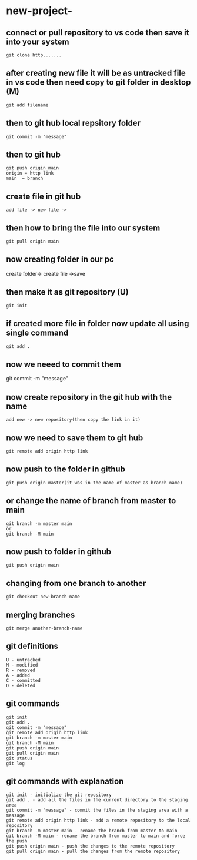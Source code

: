 # new-project-

## connect or pull repository to vs code then save it into your system
    git clone http.......

## after creating new file it will be as untracked file in vs code then need copy to git folder in desktop (M)
    git add filename 
## then to git hub local repsitory folder
    git commit -m "message"
## then to git hub
    git push origin main
    origin = http link 
    main  = branch
## create file in git hub
    add file -> new file ->
## then how to bring the file into our system
    git pull origin main

## now creating folder in our pc
   create folder-> create file ->save
## then make it as git repository (U)
    git init
## if created more file in folder now update all using single command 
    git add .
## now we neeed to commit them 
  git commit -m "message"
## now create repository in the git hub with the name 
    add new -> new repository(then copy the link in it)
## now we need to save them to git hub
    git remote add origin http link
## now push to the folder in github
    git push origin master(it was in the name of master as branch name)
## or change the name of branch from master to main
    git branch -m master main  
    or 
    git branch -M main
## now push to folder in github
    git push origin main
## changing from one branch to another
    git checkout new-branch-name
## merging branches
    git merge another-branch-name

## git definitions
    U - untracked
    M - modified
    R - removed
    A - added
    C - committed
    D - deleted
## git commands
    git init
    git add .
    git commit -m "message"
    git remote add origin http link
    git branch -m master main
    git branch -M main
    git push origin main
    git pull origin main
    git status
    git log
## git commands with explanation
    git init - initialize the git repository
    git add . - add all the files in the current directory to the staging area
    git commit -m "message" - commit the files in the staging area with a message
    git remote add origin http link - add a remote repository to the local repository
    git branch -m master main - rename the branch from master to main
    git branch -M main - rename the branch from master to main and force the push
    git push origin main - push the changes to the remote repository
    git pull origin main - pull the changes from the remote repository
    

